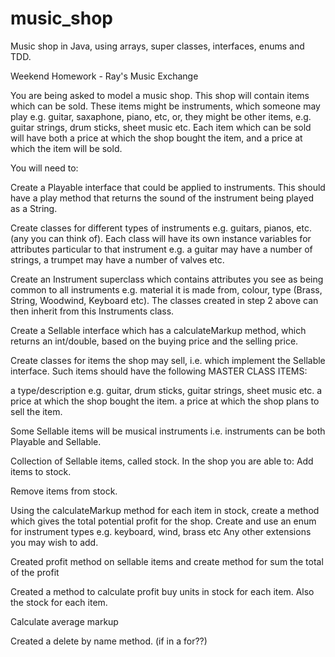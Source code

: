 # music_shop
Music shop in Java, using arrays, super classes, interfaces, enums and TDD.

Weekend Homework - Ray's Music Exchange

You are being asked to model a music shop. This shop will contain items which can be sold. These items might be instruments, which someone may play e.g. guitar, saxaphone, piano, etc, or, they might be other items, e.g. guitar strings, drum sticks, sheet music etc. Each item which can be sold will have both a price at which the shop bought the item, and a price at which the item will be sold.

You will need to:

Create a Playable interface that could be applied to instruments. This should have a play method that returns the sound of the instrument being played as a String.

Create classes for different types of instruments e.g. guitars, pianos, etc. (any you can think of). Each class will have its own instance variables for attributes particular to that instrument e.g. a guitar may have a number of strings, a trumpet may have a number of valves etc.

Create an Instrument superclass which contains attributes you see as being common to all instruments e.g. material it is made from, colour, type (Brass, String, Woodwind, Keyboard etc). The classes created in step 2 above can then inherit from this Instruments class.

Create a Sellable interface which has a calculateMarkup method, which returns an int/double, based on the buying price and the selling price.

Create classes for items the shop may sell, i.e. which implement the Sellable interface. Such items should have the following MASTER CLASS ITEMS:

a type/description e.g. guitar, drum sticks, guitar strings, sheet music etc.
a price at which the shop bought the item.
a price at which the shop plans to sell the item.

Some Sellable items will be musical instruments i.e. instruments can be both Playable and Sellable.

Collection of Sellable items, called stock. In the shop you are able to:
Add items to stock.

Remove items from stock. 

Using the calculateMarkup method for each item in stock, create a method which gives the total potential profit for the shop.
Create and use an enum for instrument types e.g. keyboard, wind, brass etc
Any other extensions you may wish to add.

Created profit method on sellable items and create method for sum the total of the profit

Created a method to calculate profit buy units in stock for each item. Also the stock for each item.

Calculate average markup

Created a delete by name method. (if in a for??)
